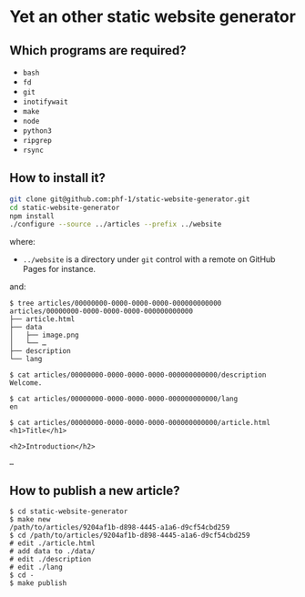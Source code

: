 # Yet an other static website generator

## Which programs are required?

- `bash`
- `fd`
- `git`
- `inotifywait`
- `make`
- `node`
- `python3`
- `ripgrep`
- `rsync`

## How to install it?

```Bash
git clone git@github.com:phf-1/static-website-generator.git
cd static-website-generator
npm install
./configure --source ../articles --prefix ../website
```

where:
- `../website` is a directory under `git` control with a remote on GitHub Pages for instance.

and:
```
$ tree articles/00000000-0000-0000-0000-000000000000
articles/00000000-0000-0000-0000-000000000000
├── article.html
├── data
│   ├── image.png
│   └── …
├── description
└── lang

$ cat articles/00000000-0000-0000-0000-000000000000/description 
Welcome.

$ cat articles/00000000-0000-0000-0000-000000000000/lang
en

$ cat articles/00000000-0000-0000-0000-000000000000/article.html
<h1>Title</h1>

<h2>Introduction</h2>

…
```

## How to publish a new article?

```
$ cd static-website-generator
$ make new
/path/to/articles/9204af1b-d898-4445-a1a6-d9cf54cbd259
$ cd /path/to/articles/9204af1b-d898-4445-a1a6-d9cf54cbd259
# edit ./article.html
# add data to ./data/
# edit ./description
# edit ./lang
$ cd -
$ make publish
```
